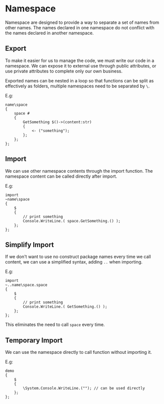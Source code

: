 # Namespace
Namespace are designed to provide a way to separate a set of names from other names. The names declared in one namespace do not conflict with the names declared in another namespace.

## Export
To make it easier for us to manage the code, we must write our code in a namespace. We can expose it to external use through public attributes, or use private attributes to complete only our own business.

Exported names can be nested in a loop so that functions can be split as effectively as folders, multiple namespaces need to be separated by `\`.

E.g:
```
name\space
{
    space #
    {
        GetSomething $()->(content:str)
        {
            <- ("something");
        };
    };
};
```
## Import
We can use other namespace contents through the import function. The namespace content can be called directly after import.

E.g:
```
import
~name\space
{
    $
    {
        // print something
        Console.WriteLine.( space.GetSomething.() );
    };
};
```
## Simplify Import
If we don't want to use no construct package names every time we call content, we can use a simplified syntax, adding `..` when importing.

E.g:
```
import
~..name\space.space
{
    $
    {
        // print something
        Console.WriteLine.( GetSomething.() );
    };
};
```
This eliminates the need to call `space` every time.
## Temporary Import
We can use the namespace directly to call function without importing it.

E.g:
```
demo
{
    $
    {
        \System.Console.WriteLine.(""); // can be used directly
    };
};
```